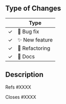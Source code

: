 <!--
Thank you for submitting a PR to pylint!

To ease the process of reviewing your PR, do make sure to complete the following boxes.

- [ ] Write a good description on what the PR does.
- [ ] Create a news fragment with `towncrier create <IssueNumber>.<type>` which will be
  included in the changelog. `<type>` can be one of: breaking, user_action, new_check, removed_check, extension,
  false_positive, false_negative, bugfix, other, internal. If necessary you can write
  details or offer examples on how the new change is supposed to work.
- [ ] If you used multiple emails or multiple names when contributing, add your mails
      and preferred name in ``script/.contributors_aliases.json``
-->

## Type of Changes

<!-- Leave the corresponding lines for the applicable type of change: -->

|     | Type                   |
| --- | ---------------------- |
| ✓   | :bug: Bug fix          |
| ✓   | :sparkles: New feature |
| ✓   | :hammer: Refactoring   |
| ✓   | :scroll: Docs          |

## Description

<!-- If this PR references an issue without fixing it: -->

Refs #XXXX

<!-- If this PR fixes an issue, use the following to automatically close when we merge: -->

Closes #XXXX
